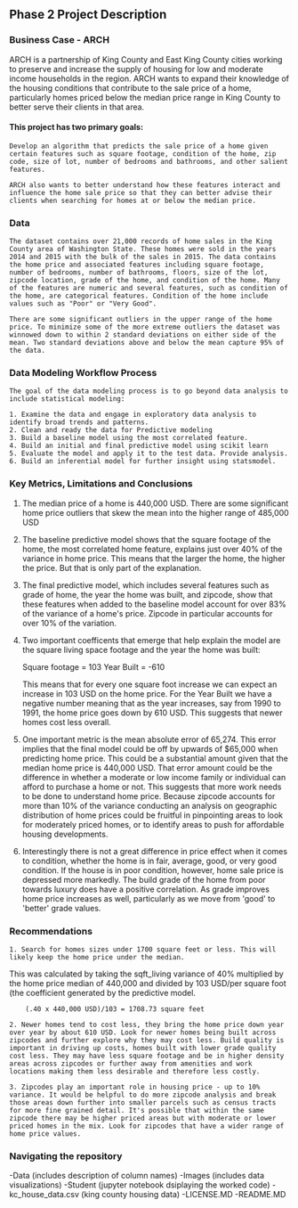 ## Phase 2 Project Description

### Business Case - ARCH

ARCH is a partnership of King County and East King County cities working to preserve and increase the supply of housing for low and moderate income households in the region. ARCH wants to expand their knowledge of the housing conditions that contribute to the sale price of a home, particularly homes priced below the median price range in King County to better serve their clients in that area.

#### This project has two primary goals:

    Develop an algorithm that predicts the sale price of a home given certain features such as square footage, condition of the home, zip code, size of lot, number of bedrooms and bathrooms, and other salient features.

    ARCH also wants to better understand how these features interact and influence the home sale price so that they can better advise their clients when searching for homes at or below the median price.

### Data 

    The dataset contains over 21,000 records of home sales in the King County area of Washington State. These homes were sold in the years 2014 and 2015 with the bulk of the sales in 2015. The data contains the home price and associated features including square footage, number of bedrooms, number of bathrooms, floors, size of the lot, zipcode location, grade of the home, and condition of the home. Many of the features are numeric and several features, such as condition of the home, are categorical features. Condition of the home include values such as "Poor" or "Very Good". 
    
    There are some significant outliers in the upper range of the home price. To minimize some of the more extreme outliers the dataset was winnowed down to within 2 standard deviations on either side of the mean. Two standard deviations above and below the mean capture 95% of the data. 
    
### Data Modeling Workflow Process

    The goal of the data modeling process is to go beyond data analysis to include statistical modeling:
    
    1. Examine the data and engage in exploratory data analysis to identify broad trends and patterns. 
    2. Clean and ready the data for Predictive modeling
    3. Build a baseline model using the most correlated feature.
    4. Build an initial and final predictive model using scikit learn
    5. Evaluate the model and apply it to the test data. Provide analysis. 
    6. Build an inferential model for further insight using statsmodel.




### Key Metrics, Limitations and Conclusions

1. The median price of a home is 440,000 USD. There are some significant home price outliers that skew the mean into the higher range of 485,000 USD

2. The baseline predictive model shows that the square footage of the home, the most correlated home feature, explains just over 40% of the variance in home price. This means that the larger the home, the higher the price. But that is only part of the explanation.

3. The final predictive model, which includes several features such as grade of home, the year the home was built, and zipcode, show that these features when added to the baseline model account for over 83% of the variance of a home's price. Zipcode in particular accounts for over 10% of the variation. 

4. Two important coefficents that emerge that help explain the model are the square living space footage and the year the home was built:

    Square footage = 103
    Year Built = -610

    This means that for every one square foot increase we can expect an increase in 103 USD on the home price.
    For the Year Built we have a negative number meaning that as the year increases, say from 1990 to 1991, the home price goes       down by 610 USD. This suggests that newer homes cost less overall. 

5. One important metric is the mean absolute error of 65,274. This error implies that the final model could be off by upwards of $65,000 when predicting home price. This could be a substantial amount given that the median home price is 440,000 USD. That error amount could be the difference in whether a moderate or low income family or individual can afford to purchase a home or not. This suggests that more work needs to be done to understand home price. Because zipcode accounts for more than 10% of the variance conducting an analysis on geographic distribution of home prices could be fruitful in pinpointing areas to look for moderately priced homes, or to identify areas to push for affordable housing developments.

6. Interestingly there is not a great difference in price effect when it comes to condition, whether the home is in fair, average, good, or very good condition. If the house is in poor condition, however, home sale price is depressed more markedly. The build grade of the home from poor towards luxury does have a positive correlation. As grade improves home price increases as well, particularly as we move from 'good' to 'better' grade values. 




### Recommendations


    1. Search for homes sizes under 1700 square feet or less. This will likely keep the home price under the median.

This was calculated by taking the sqft_living variance of 40% multiplied by the home price median of 440,000 and divided by 103 USD/per square foot (the coefficient generated by the predictive model.

        (.40 x 440,000 USD)/103 = 1708.73 square feet

    2. Newer homes tend to cost less, they bring the home price down year over year by about 610 USD. Look for newer homes being built across zipcodes and further explore why they may cost less. Build quality is important in driving up costs, homes built with lower grade quality cost less. They may have less square footage and be in higher density areas across zipcodes or further away from amenities and work locations making them less desirable and therefore less costly.

    3. Zipcodes play an important role in housing price - up to 10% variance. It would be helpful to do more zipcode analysis and break those areas down further into smaller parcels such as census tracts for more fine grained detail. It's possible that within the same zipcode there may be higher priced areas but with moderate or lower priced homes in the mix. Look for zipcodes that have a wider range of home price values.

### Navigating the repository

-Data (includes description of column names)
-Images (includes data visualizations)
-Student (jupyter notebook dsiplaying the worked code)
-kc_house_data.csv (king county housing data)
-LICENSE.MD
-README.MD




